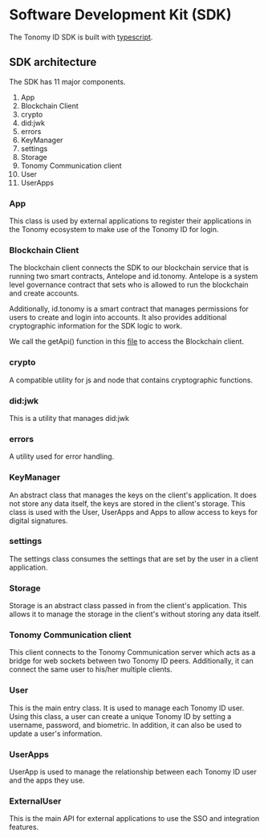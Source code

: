 # Software Development Kit (SDK)

The Tonomy ID SDK is built with [typescript](https://www.typescriptlang.org).

## SDK architecture

The SDK has 11 major components.

1. App
2. Blockchain Client
3. crypto
4. did:jwk
5. errors
6. KeyManager
7. settings
8. Storage
9. Tonomy Communication client
10. User
11. UserApps

### App

This class is used by external applications to register their applications in the Tonomy ecosystem to make use of the Tonomy ID for login.

### Blockchain Client

The blockchain client connects the SDK to our blockchain service that is running two smart contracts, Antelope and id.tonomy. Antelope is a system level governance
contract that sets who is allowed to run the blockchain and create accounts.

Additionally, id.tonomy is a smart contract that manages permissions for users to create and login into accounts. It also provides additional cryptographic information for the SDK logic to work.

We call the getApi() function in this [file](https://github.com/Tonomy-Foundation/Tonomy-ID-SDK/blob/development/src/services/eosio/eosio.ts) to access the Blockchain client.

### crypto

A compatible utility for js and node that contains cryptographic functions.

### did:jwk

This is a utility that manages did:jwk

### errors

A utility used for error handling.

### KeyManager

An abstract class that manages the keys on the client's application. It does not store any data itself, the keys are stored in the client's storage. This class is used with the User, UserApps and Apps to allow access to keys for digital signatures.

### settings

The settings class consumes the settings that are set by the user in a client application.

### Storage

Storage is an abstract class passed in from the client's application. This allows it to manage the storage in the client's without storing any data itself.

### Tonomy Communication client

This client connects to the Tonomy Communication server which acts as a bridge for web sockets between two Tonomy ID peers. Additionally, it can connect the same user to his/her multiple clients.

### User

This is the main entry class. It is used to manage each Tonomy ID user. Using this class, a user can create a unique Tonomy ID by setting a username, password, and biometric. In addition, it can also be used to update a user's information.

### UserApps

UserApp is used to manage the relationship between each Tonomy ID user and the apps they use.

### ExternalUser

This is the main API for external applications to use the SSO and integration features.

